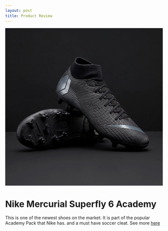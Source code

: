 ```yaml
---
layout: post
title: Product Review
---
```


![Product](/images/187768.jpg)

# Nike Mercurial Superfly 6 Academy 

This is one of the newest shoes on the market. It is part of the popular Academy Pack that Nike has. and a must have soccer cleat. See more [here](https://www.nike.com/t/mercurial-superfly-6-academy-mg-multi-ground-soccer-cleat-nBVALo/AH7362-001?cp=usns_us_nike_300918_ho18_aw_kw_xcat_serve_fm_x_x_x_x_x_x_x_x_x__x_x_x_dfa&gclid=EAIaIQobChMI1JzR6Pua3wIVCz9pCh2NBglJEAQYASABEgJQhfD_BwE&gclsrc=aw.ds)  
